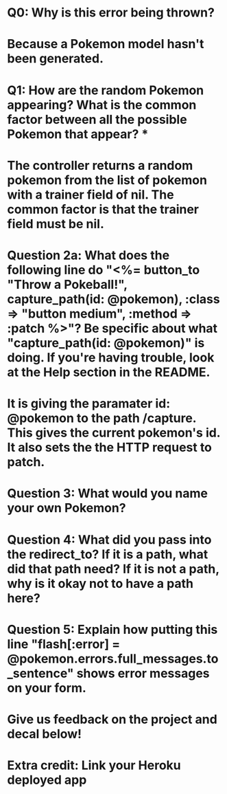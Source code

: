 # Q0: Why is this error being thrown? 
# Because a Pokemon model hasn't been generated.

# Q1: How are the random Pokemon appearing? What is the common factor between all the possible Pokemon that appear? *
# The controller returns a random pokemon from the list of pokemon with a trainer field of nil. The common factor is that the trainer field must be nil.

# Question 2a: What does the following line do "<%= button_to "Throw a Pokeball!", capture_path(id: @pokemon), :class => "button medium", :method => :patch %>"? Be specific about what "capture_path(id: @pokemon)" is doing. If you're having trouble, look at the Help section in the README.
# It is giving the paramater id: @pokemon to the path /capture. This gives the current pokemon's id. It also sets the the HTTP request to patch.

# Question 3: What would you name your own Pokemon?

# Question 4: What did you pass into the redirect_to? If it is a path, what did that path need? If it is not a path, why is it okay not to have a path here?

# Question 5: Explain how putting this line "flash[:error] = @pokemon.errors.full_messages.to_sentence" shows error messages on your form.

# Give us feedback on the project and decal below!

# Extra credit: Link your Heroku deployed app
